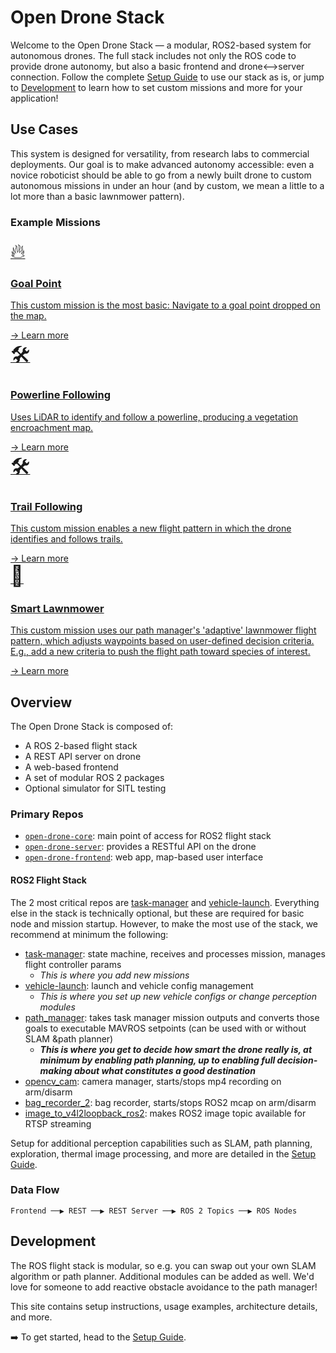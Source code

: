 # Open Drone Stack

Welcome to the Open Drone Stack — a modular, ROS2-based system for autonomous drones. The full stack includes not only the ROS code to provide drone autonomy, but also a basic frontend and drone<-->server connection. Follow the complete [Setup Guide](setup/index.md) to use our stack as is, or jump to [Development](development/index.md) to learn how to set custom missions and more for your application!

## Use Cases

This system is designed for versatility, from research labs to commercial deployments. Our goal is to make advanced autonomy accessible: even a novice roboticist should be able to go from a newly built drone to custom autonomous missions in under an hour (and by custom, we mean a little to a lot more than a basic lawnmower pattern).

### Example Missions

<div class="grid cards">

  <a class="card-link" href="system/missions/#goal-point">
    <div class="card-content">
      <span class="md-icon" style="font-size: 2rem;">🔥</span>
      <h3>Goal Point</h3>
      <p>This custom mission is the most basic: Navigate to a goal point dropped on the map.</p>
      <span class="md-button">→ Learn more</span>
    </div>
  </a>

  <a class="card-link" href="system/missions/#powerline-following">
    <div class="card-content">
      <span class="md-icon" style="font-size: 2rem;">🛠️</span>
      <h3>Powerline Following</h3>
      <p>Uses LiDAR to identify and follow a powerline, producing a vegetation encroachment map.</p>
      <span class="md-button">→ Learn more</span>
    </div>
  </a>

  <a class="card-link" href="system/missions/#trail-following">
    <div class="card-content">
      <span class="md-icon" style="font-size: 2rem;">🛠️</span>
      <h3>Trail Following</h3>
      <p>This custom mission enables a new flight pattern in which the drone identifies and follows trails.</p>
      <span class="md-button">→ Learn more</span>
    </div>
  </a>

  <a class="card-link" href="system/missions/#smart-lawnmower">
    <div class="card-content">
      <span class="md-icon" style="font-size: 2rem;">🌲</span>
      <h3>Smart Lawnmower</h3>
      <p>This custom mission uses our path manager's 'adaptive' lawnmower flight pattern, which adjusts waypoints based on user-defined decision criteria. E.g., add a new criteria to push the flight path toward species of interest.</p>
      <span class="md-button">→ Learn more</span>
    </div>
  </a>

</div>

## Overview

The Open Drone Stack is composed of:

- A ROS 2-based flight stack
- A REST API server on drone
- A web-based frontend
- A set of modular ROS 2 packages
- Optional simulator for SITL testing

### Primary Repos

- [`open-drone-core`](https://github.com/robotics-88/open-drone-core): main point of access for ROS2 flight stack
- [`open-drone-server`](https://github.com/robotics-88/open-drone-server): provides a RESTful API on the drone
- [`open-drone-frontend`](https://github.com/robotics-88/open-drone-frontend): web app, map-based user interface

#### ROS2 Flight Stack

The 2 most critical repos are [task-manager](https://github.com/robotics-88/task-manager) and [vehicle-launch](https://github.com/robotics-88/vehicle-launch). Everything else in the stack is technically optional, but these are required for basic node and mission startup. However, to make the most use of the stack, we recommend at minimum the following:

* [task-manager](https://github.com/robotics-88/task-manager): state machine, receives and processes mission, manages flight controller params
    - *This is where you add new missions*
* [vehicle-launch](https://github.com/robotics-88/vehicle-launch): launch and vehicle config management
    - *This is where you set up new vehicle configs or change perception modules*
* [path_manager](https://github.com/robotics-88/path-manager): takes task manager mission outputs and converts those goals to executable MAVROS setpoints (can be used with or without SLAM &path planner)
    - ***This is where you get to decide how smart the drone really is, at minimum by enabling path planning, up to enabling full decision-making about what constitutes a good destination***
* [opencv_cam](https://github.com/robotics-88/opencv_cam): camera manager, starts/stops mp4 recording on arm/disarm
* [bag_recorder_2](https://github.com/robotics-88/bag_recorder_2): bag recorder, starts/stops ROS2 mcap on arm/disarm
* [image_to_v4l2loopback_ros2](https://github.com/robotics-88/image_to_v4l2loopback_ros2): makes ROS2 image topic available for RTSP streaming

Setup for additional perception capabilities such as SLAM, path planning, exploration, thermal image processing, and more are detailed in the [Setup Guide](setup/index.md).

### Data Flow

```text
Frontend ──▶ REST ──▶ REST Server ──▶ ROS 2 Topics ──▶ ROS Nodes
```

## Development
The ROS flight stack is modular, so e.g. you can swap out your own SLAM algorithm or path planner. Additional modules can be added as well. We'd love for someone to add reactive obstacle avoidance to the path manager!

This site contains setup instructions, usage examples, architecture details, and more.

➡️ To get started, head to the [Setup Guide](setup/index.md).
